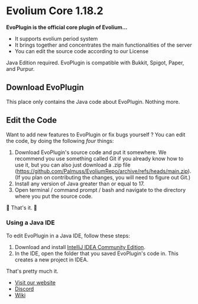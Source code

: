 <h1>
     Evolium Core 1.18.2
</h1>

**EvoPlugin is the official core plugin of Evolium...**

* It supports evolium period system
* It brings together and concentrates the main functionalities of the server
* You can edit the source code according to our License

Java Edition required. EvoPlugin is compatible with Bukkit, Spigot, Paper, and Purpur.

## Download EvoPlugin

This place only contains the Java code about EvoPlugin. Nothing more.

Edit the Code
---------

Want to add new features to EvoPlugin or fix bugs yourself ? You can edit the code, by doing the following *four* things:

1. Download EvoPlugin's source code and put it somewhere. We recommend you use something called Git if you already know how to use it, but you can also just download a .zip file (https://github.com/Palmuss/EvoliumRepo/archive/refs/heads/main.zip). (If you plan on contributing the changes, you will need to figure out Git.)
2. Install any version of Java greater than or equal to 17.
3. Open terminal / command prompt / bash and navigate to the directory where you put the source code.

🎉 That's it. 🎉

### Using a Java IDE

To edit EvoPlugin in a Java IDE, follow these steps:

1. Download and install [IntelliJ IDEA Community Edition](https://www.jetbrains.com/idea/download/).
2. In the IDE, open the folder that you saved EvoPlugin's code in. This creates a new project in IDEA.

That's pretty much it.

* [Visit our website](www.evolium.fr)
* [Discord](https://discord.evolium.fr)
* [Wiki](https://github.com/Palmuss/EvoliumRepo/wiki/)
